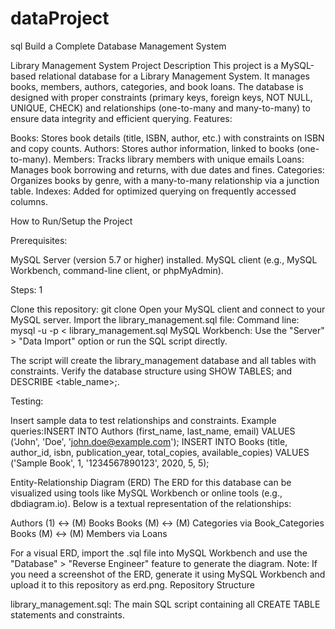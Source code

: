 # dataProject
sql
Build a Complete Database Management System

Library Management System
Project Description
This project is a MySQL-based relational database for a Library Management System. It manages books, members, authors, categories, and book loans. The database is designed with proper constraints (primary keys, foreign keys, NOT NULL, UNIQUE, CHECK) and relationships (one-to-many and many-to-many) to ensure data integrity and efficient querying.
Features:

Books: Stores book details (title, ISBN, author, etc.) with constraints on ISBN and copy counts.
Authors: Stores author information, linked to books (one-to-many).
Members: Tracks library members with unique emails
Loans: Manages book borrowing and returns, with due dates and fines.
Categories: Organizes books by genre, with a many-to-many relationship via a junction table.
Indexes: Added for optimized querying on frequently accessed columns.

How to Run/Setup the Project

Prerequisites:

MySQL Server (version 5.7 or higher) installed.
MySQL client (e.g., MySQL Workbench, command-line client, or phpMyAdmin).


Steps: 1

Clone this repository: git clone <repository-url>
Open your MySQL client and connect to your MySQL server.
Import the library_management.sql file:
Command line: mysql -u <username> -p < library_management.sql
MySQL Workbench: Use the "Server" > "Data Import" option or run the SQL script directly.


The script will create the library_management database and all tables with constraints.
Verify the database structure using SHOW TABLES; and DESCRIBE <table_name>;.


Testing:

Insert sample data to test relationships and constraints.
Example queries:INSERT INTO Authors (first_name, last_name, email) VALUES ('John', 'Doe', 'john.doe@example.com');
INSERT INTO Books (title, author_id, isbn, publication_year, total_copies, available_copies) VALUES ('Sample Book', 1, '1234567890123', 2020, 5, 5);



Entity-Relationship Diagram (ERD)
The ERD for this database can be visualized using tools like MySQL Workbench or online tools (e.g., dbdiagram.io). Below is a textual representation of the relationships:

Authors (1) ↔ (M) Books
Books (M) ↔ (M) Categories via Book_Categories
Books (M) ↔ (M) Members via Loans

For a visual ERD, import the .sql file into MySQL Workbench and use the "Database" > "Reverse Engineer" feature to generate the diagram.
Note: If you need a screenshot of the ERD, generate it using MySQL Workbench and upload it to this repository as erd.png.
Repository Structure

library_management.sql: The main SQL script containing all CREATE TABLE statements and constraints.



